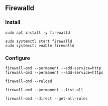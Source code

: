 ## Firewalld

### Install

```
sudo apt install -y firewalld
```

```
sudo systemctl start firewalld
sudo systemctl enable firewalld
```

### Configure

```
firewall-cmd --permanent --add-service=http
firewall-cmd --permanent --add-service=https
```

```
firewall-cmd --reload

firewall-cmd --permanent --list-all

firewall-cmd --direct --get-all-rules
```

